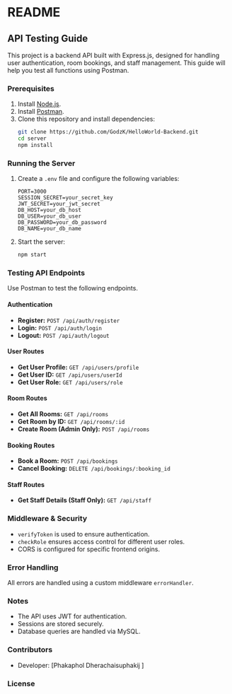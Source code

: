 # README

## API Testing Guide

This project is a backend API built with Express.js, designed for handling user authentication, room bookings, and staff management. This guide will help you test all functions using Postman.

### Prerequisites
1. Install [Node.js](https://nodejs.org/).
2. Install [Postman](https://www.postman.com/).
3. Clone this repository and install dependencies:
   ```sh
   git clone https://github.com/GodzK/HelloWorld-Backend.git
   cd server
   npm install
   ```

### Running the Server
1. Create a `.env` file and configure the following variables:
   ```env
   PORT=3000
   SESSION_SECRET=your_secret_key
   JWT_SECRET=your_jwt_secret
   DB_HOST=your_db_host
   DB_USER=your_db_user
   DB_PASSWORD=your_db_password
   DB_NAME=your_db_name
   ```
2. Start the server:
   ```sh
   npm start
   ```

### Testing API Endpoints
Use Postman to test the following endpoints.

#### Authentication
- **Register:** `POST /api/auth/register`
- **Login:** `POST /api/auth/login`
- **Logout:** `POST /api/auth/logout`

#### User Routes
- **Get User Profile:** `GET /api/users/profile`
- **Get User ID:** `GET /api/users/userId`
- **Get User Role:** `GET /api/users/role`

#### Room Routes
- **Get All Rooms:** `GET /api/rooms`
- **Get Room by ID:** `GET /api/rooms/:id`
- **Create Room (Admin Only):** `POST /api/rooms`

#### Booking Routes
- **Book a Room:** `POST /api/bookings`
- **Cancel Booking:** `DELETE /api/bookings/:booking_id`

#### Staff Routes
- **Get Staff Details (Staff Only):** `GET /api/staff`

### Middleware & Security
- `verifyToken` is used to ensure authentication.
- `checkRole` ensures access control for different user roles.
- CORS is configured for specific frontend origins.

### Error Handling
All errors are handled using a custom middleware `errorHandler`.

### Notes
- The API uses JWT for authentication.
- Sessions are stored securely.
- Database queries are handled via MySQL.

### Contributors
- Developer: [Phakaphol Dherachaisuphakij ]

### License

